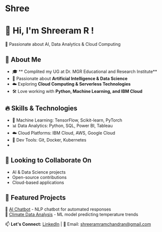 # Shree
# 👋 Hi, I'm Shreeram R !  
🚀 Passionate about AI, Data Analytics & Cloud Computing  

## 👀 About Me  
- 🎓 ** Complited my UG at Dr. MGR Educational and Research Institute**  
- 🤖 Passionate about **Artificial Intelligence & Data Science**  
- ☁️ Exploring **Cloud Computing & Serverless Technologies**  
- 🛠️ Love working with **Python, Machine Learning, and IBM Cloud**


## 🔥 Skills & Technologies  
- 🧠 Machine Learning: TensorFlow, Scikit-learn, PyTorch 
- 📊 Data Analytics: Python, SQL, Power BI, Tableau  
- ☁️ Cloud Platforms: IBM Cloud, AWS, Google Cloud  
- 🔧 Dev Tools: Git, Docker, Kubernetes
- 
## 💞️ Looking to Collaborate On  
- AI & Data Science projects  
- Open-source contributions  
- Cloud-based applications  

## 🌟 Featured Projects  
🔹 [AI Chatbot](https://github.com/your-repo) - NLP chatbot for automated responses  
🔹 [Climate Data Analysis](https://github.com/your-repo) - ML model predicting temperature trends  

📫 **Let's Connect:** [LinkedIn](https://www.linkedin.com/in/shreeram-ramchandran-392477253/) | 
📧 Email: shreeramramchandran@gmail.com  
